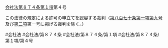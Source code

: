[会社法第８７４条第１項](会社法＿＿＿＿第８７４条第１項)第４号

この法律の規定による許可の申立てを認容する裁判（[第八百七十条第一項第九号](会社法＿＿＿＿第８７０条第１項第９号)及び[第二項](会社法＿＿＿＿第８７４条第２項)第一号に掲げる裁判を除く。）


#会社法
#会社法/第８７４条
#会社法/第８７４条/第１項
#会社法/第８７４条/第１項/第４号

